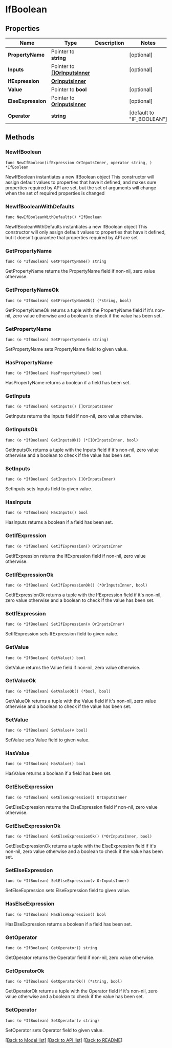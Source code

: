# IfBoolean

## Properties

Name | Type | Description | Notes
------------ | ------------- | ------------- | -------------
**PropertyName** | Pointer to **string** |  | [optional] 
**Inputs** | Pointer to [**[]OrInputsInner**](OrInputsInner.md) |  | [optional] 
**IfExpression** | [**OrInputsInner**](OrInputsInner.md) |  | 
**Value** | Pointer to **bool** |  | [optional] 
**ElseExpression** | Pointer to [**OrInputsInner**](OrInputsInner.md) |  | [optional] 
**Operator** | **string** |  | [default to "IF_BOOLEAN"]

## Methods

### NewIfBoolean

`func NewIfBoolean(ifExpression OrInputsInner, operator string, ) *IfBoolean`

NewIfBoolean instantiates a new IfBoolean object
This constructor will assign default values to properties that have it defined,
and makes sure properties required by API are set, but the set of arguments
will change when the set of required properties is changed

### NewIfBooleanWithDefaults

`func NewIfBooleanWithDefaults() *IfBoolean`

NewIfBooleanWithDefaults instantiates a new IfBoolean object
This constructor will only assign default values to properties that have it defined,
but it doesn't guarantee that properties required by API are set

### GetPropertyName

`func (o *IfBoolean) GetPropertyName() string`

GetPropertyName returns the PropertyName field if non-nil, zero value otherwise.

### GetPropertyNameOk

`func (o *IfBoolean) GetPropertyNameOk() (*string, bool)`

GetPropertyNameOk returns a tuple with the PropertyName field if it's non-nil, zero value otherwise
and a boolean to check if the value has been set.

### SetPropertyName

`func (o *IfBoolean) SetPropertyName(v string)`

SetPropertyName sets PropertyName field to given value.

### HasPropertyName

`func (o *IfBoolean) HasPropertyName() bool`

HasPropertyName returns a boolean if a field has been set.

### GetInputs

`func (o *IfBoolean) GetInputs() []OrInputsInner`

GetInputs returns the Inputs field if non-nil, zero value otherwise.

### GetInputsOk

`func (o *IfBoolean) GetInputsOk() (*[]OrInputsInner, bool)`

GetInputsOk returns a tuple with the Inputs field if it's non-nil, zero value otherwise
and a boolean to check if the value has been set.

### SetInputs

`func (o *IfBoolean) SetInputs(v []OrInputsInner)`

SetInputs sets Inputs field to given value.

### HasInputs

`func (o *IfBoolean) HasInputs() bool`

HasInputs returns a boolean if a field has been set.

### GetIfExpression

`func (o *IfBoolean) GetIfExpression() OrInputsInner`

GetIfExpression returns the IfExpression field if non-nil, zero value otherwise.

### GetIfExpressionOk

`func (o *IfBoolean) GetIfExpressionOk() (*OrInputsInner, bool)`

GetIfExpressionOk returns a tuple with the IfExpression field if it's non-nil, zero value otherwise
and a boolean to check if the value has been set.

### SetIfExpression

`func (o *IfBoolean) SetIfExpression(v OrInputsInner)`

SetIfExpression sets IfExpression field to given value.


### GetValue

`func (o *IfBoolean) GetValue() bool`

GetValue returns the Value field if non-nil, zero value otherwise.

### GetValueOk

`func (o *IfBoolean) GetValueOk() (*bool, bool)`

GetValueOk returns a tuple with the Value field if it's non-nil, zero value otherwise
and a boolean to check if the value has been set.

### SetValue

`func (o *IfBoolean) SetValue(v bool)`

SetValue sets Value field to given value.

### HasValue

`func (o *IfBoolean) HasValue() bool`

HasValue returns a boolean if a field has been set.

### GetElseExpression

`func (o *IfBoolean) GetElseExpression() OrInputsInner`

GetElseExpression returns the ElseExpression field if non-nil, zero value otherwise.

### GetElseExpressionOk

`func (o *IfBoolean) GetElseExpressionOk() (*OrInputsInner, bool)`

GetElseExpressionOk returns a tuple with the ElseExpression field if it's non-nil, zero value otherwise
and a boolean to check if the value has been set.

### SetElseExpression

`func (o *IfBoolean) SetElseExpression(v OrInputsInner)`

SetElseExpression sets ElseExpression field to given value.

### HasElseExpression

`func (o *IfBoolean) HasElseExpression() bool`

HasElseExpression returns a boolean if a field has been set.

### GetOperator

`func (o *IfBoolean) GetOperator() string`

GetOperator returns the Operator field if non-nil, zero value otherwise.

### GetOperatorOk

`func (o *IfBoolean) GetOperatorOk() (*string, bool)`

GetOperatorOk returns a tuple with the Operator field if it's non-nil, zero value otherwise
and a boolean to check if the value has been set.

### SetOperator

`func (o *IfBoolean) SetOperator(v string)`

SetOperator sets Operator field to given value.



[[Back to Model list]](../README.md#documentation-for-models) [[Back to API list]](../README.md#documentation-for-api-endpoints) [[Back to README]](../README.md)


